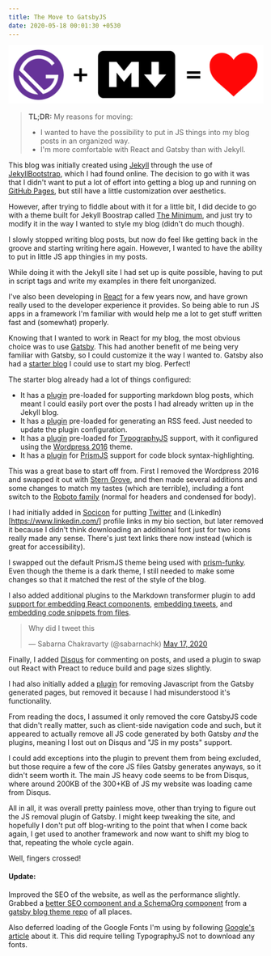 ```yaml
---
title: The Move to GatsbyJS
date: 2020-05-18 00:01:30 +0530
---
```


![GatsbyJS plus Markdown is love ❤️](./gatsby-plus-markdown.png)

> **TL;DR:** My reasons for moving:
>
> - I wanted to have the possibility to put in JS things into my blog posts in an organized way.
> - I'm more comfortable with React and Gatsby than with Jekyll.

This blog was initially created using [Jekyll](https://jekyllrb.com/) through the use of [JekyllBootstrap](http://jekyllbootstrap.com/), which I had found online. The decision to go with it was that I didn't want to put a lot of effort into getting a blog up and running on [GitHub Pages](https://pages.github.com/), but still have a little customization over aesthetics.

However, after trying to fiddle about with it for a little bit, I did decide to go with a theme built for Jekyll Boostrap called [The Minimum](https://github.com/jekyllbootstrap/theme-the-minimum), and just try to modify it in the way I wanted to style my blog (didn't do much though).

I slowly stopped writing blog posts, but now do feel like getting back in the groove and starting writing here again. However, I wanted to have the ability to put in little JS app thingies in my posts.

While doing it with the Jekyll site I had set up is quite possible, having to put in script tags and write my examples in there felt unorganized.

I've also been developing in [React](https://reactjs.org/) for a few years now, and have grown really used to the developer experience it provides. So being able to run JS apps in a framework I'm familiar with would help me a lot to get stuff written fast and (somewhat) properly.

Knowing that I wanted to work in React for my blog, the most obvious choice was to use [Gatsby](https://www.gatsbyjs.org/). This had another benefit of me being very familiar with Gatsby, so I could customize it the way I wanted to. Gatsby also had a [starter blog](https://www.gatsbyjs.org/starters/gatsbyjs/gatsby-starter-blog/) I could use to start my blog. Perfect!

The starter blog already had a lot of things configured:

- It has a [plugin](https://www.gatsbyjs.org/packages/gatsby-transformer-remark/) pre-loaded for supporting markdown blog posts, which meant I could easily port over the posts I had already written up in the Jekyll blog.
- It has a [plugin](https://www.gatsbyjs.org/packages/gatsby-plugin-feed/) pre-loaded for generating an RSS feed. Just needed to update the plugin configuration.
- It has a [plugin](https://www.gatsbyjs.org/packages/gatsby-plugin-typography/) pre-loaded for [TypographyJS](https://kyleamathews.github.io/typography.js/) support, with it configured using the [Wordpress 2016](https://www.npmjs.com/package/typography-theme-wordpress-2016) theme.
- It has a [plugin](gatsby-remark-prismjs) for [PrismJS](https://prismjs.com/) support for code block syntax-highlighting.

This was a great base to start off from. First I removed the Wordpress 2016 and swapped it out with [Stern Grove](https://www.npmjs.com/package/typography-theme-stern-grove), and then made several additions and some changes to match my tastes (which are terrible), including a font switch to the [Roboto family](https://fonts.google.com/specimen/Roboto) (normal for headers and condensed for body).

I had initially added in [Socicon](https://www.socicon.com/) for putting [Twitter](https://twitter.com/) and (LinkedIn)[https://www.linkedin.com/] profile links in my bio section, but later removed it because I didn't think downloading an additional font just for two icons really made any sense. There's just text links there now instead (which is great for accessibility).

I swapped out the default PrismJS theme being used with [prism-funky](https://github.com/PrismJS/prism/blob/master/themes/prism-funky.css). Even though the theme is a dark theme, I still needed to make some changes so that it matched the rest of the style of the blog.

I also added additional plugins to the Markdown transformer plugin to add [support for embedding React components](https://www.gatsbyjs.org/packages/gatsby-remark-component/), [embedding tweets](https://www.gatsbyjs.org/packages/gatsby-plugin-twitter/), and [embedding code snippets from files](https://www.gatsbyjs.org/packages/gatsby-remark-embed-snippet/).

<blockquote class="twitter-tweet"><p lang="en" dir="ltr">Why did I tweet this</p>&mdash; Sabarna Chakravarty (@sabarnachk) <a href="https://twitter.com/sabarnachk/status/1262107797610618880?ref_src=twsrc%5Etfw">May 17, 2020</a></blockquote>

Finally, I added [Disqus](https://disqus.com/) for commenting on posts, and used a plugin to swap out React with Preact to reduce build and page sizes slightly.

I had also initially added a [plugin](https://www.gatsbyjs.org/packages/gatsby-plugin-no-javascript/) for removing Javascript from the Gatsby generated pages, but removed it because I had misunderstood it's functionality.

From reading the docs, I assumed it only removed the core GatsbyJS code that didn't really matter, such as client-side navigation code and such, but it appeared to actually remove all JS code generated by both Gatsby _and_ the plugins, meaning I lost out on Disqus and "JS in my posts" support.

I could add exceptions into the plugin to prevent them from being excluded, but those require a few of the core JS files Gatsby generates anyways, so it didn't seem worth it. The main JS heavy code seems to be from Disqus, where around 200KB of the 300+KB of JS my website was loading came from Disqus.

All in all, it was overall pretty painless move, other than trying to figure out the JS removal plugin of Gatsby. I might keep tweaking the site, and hopefully I don't put off blog-writing to the point that when I come back again, I get used to another framework and now want to shift my blog to that, repeating the whole cycle again.

Well, fingers crossed!

#### Update:

Improved the SEO of the website, as well as the performance slightly. Grabbed a [better SEO component and a SchemaOrg component](https://github.com/jlengstorf/gatsby-theme-jason-blog/tree/master/src/components/SEO) from a [gatsby blog theme repo](https://github.com/jlengstorf/gatsby-theme-jason-blog/) of all places.

Also deferred loading of the Google Fonts I'm using by following [Google's article](https://web.dev/defer-non-critical-css/) about it. This did require telling TypographyJS not to download any fonts.